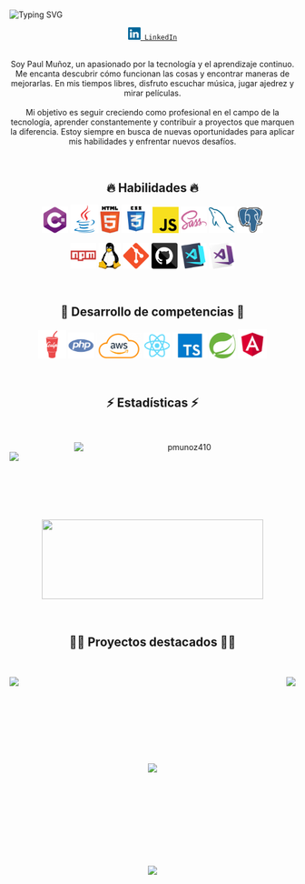 # 

 ![Typing SVG](https://readme-typing-svg.herokuapp.com/?color=02D9F7FF&size=35&center=true&vCenter=true&width=1000&lines=Hola,+soy+Paul+Muñoz;Un+gusto+conocerte;Bienvenido!)

<div align="center">
  <code><a href="https://www.linkedin.com/in/p-munoz/" title="LinkedIn Profile" target="_blank"><img width="22" src="images/linkedin.svg"> LinkedIn</a></code>
<div/>

<br/>

<p align="center">
  Soy Paul Muñoz, un apasionado por la tecnología y el aprendizaje continuo. Me encanta descubrir cómo funcionan las cosas y encontrar maneras de mejorarlas. En mis tiempos libres, disfruto escuchar música, jugar ajedrez y mirar películas.<br/><br/>
  Mi objetivo es seguir creciendo como profesional en el campo de la tecnología, aprender constantemente y contribuir a proyectos que marquen la diferencia. Estoy siempre en busca de nuevas oportunidades para aplicar mis habilidades y enfrentar nuevos desafíos.
<p/>

<br/>

<h2 align="center">🔥 Habilidades 🔥</h2>
<p align="center">
 <!--<code><img title="C" height="40" src="images/c.svg"></code>-->
 <code><img title="C#" height="46" src="images/cSharp.svg"></code>
 <code><img title="Java" height="50" src="images/java-original.svg"></code>
 <code><img title="HTML5" height="47" src="images/html5.svg"></code>
 <code><img title="CSS3" height="50" src="images/css.svg"></code>
 <code><img title="Javascript" height="46" src="images/javascript.svg"></code>
 <code><img title="SASS" height="46" src="images/sass.svg"></code>
 <code><img title="MySQL" height="46" src="images/mysql.svg"></code>
 <code><img title="PostgreSQL" height="46" src="images/postgresql.svg"></code>
  
 <code><img title="NPM" height="46" src="images/npm.svg"></code>
 <code><img title="Linux" height="46" src="images/linux.png"></code>
 <code><img title="Git" height="46" src="images/git-original.svg"></code>
 <code><img title="GitHub" height="46" src="images/github.svg"></code>
 <code><img title="Visual Studio Code" height="46" src="images/vscode.png"></code>
 <code><img title="Microsoft Visual Studio" height="46" src="images/visualstudio.png"></code>
<p/>

<br/>

<h2 align="center">🎯 Desarrollo de competencias 🎯</h2>
<p align="center">
 <code><img title="Gulp" height="50" src="images/gulp.svg"></code>
 <code><img title="PHP" height="46" src="images/php.svg"></code>
 <code><img title="AWS" height="45" src="images/aws.png"></code>
 <code><img title="React" height="46" src="images/react-original.svg"></code>
 <code><img title="TypeScript" height="46" src="images/typeScript.png"></code>
 <code><img title="Spring Boot" height="46" src="images/spring_boot.png"></code>
 <code><img title="Angular" height="52" src="images/angular.png"></code>
<p/>

<br/>

<h2 align="center">⚡ Estadísticas ⚡</h2>
<br>
<p align=center>
  <div align=center>
    <a href="https://github.com/denvercoder1/github-readme-streak-stats">
      <img align="right" width=390 src="https://streak-stats.demolab.com/?user=pmunoz410&bg_color=0d1117&theme=react&border=61dafb&hide_border=true" alt="pmunoz410" />
    </a>
    <a href="https://github.com/anuraghazra/github-readme-stats">
      <img align="left" width=390 src="https://github-readme-stats.vercel.app/api?username=pmunoz410&show_icons=true&theme=react&border_color=61dafb&hide_border=true" />
    </a>
  </div>
  <br/><br/><br/><br/><br/><br/><br/><br/>
  <div align=center>
    <a href="https://github.com/anuraghazra/github-readme-stats">
      <img width="390" height="140" src="https://github-readme-stats.vercel.app/api/top-langs/?username=pmunoz410&layout=compact&hide_border=true&title_color=61dafb&text_color=ffffff&icon_color=61dafb&bg_color=20232a&langs_count=8&border_color=61dafb" />
    </a>
  </div>
  <!--<img src="https://github-readme-activity-graph.vercel.app/graph?username=pmunoz410&theme=react-dark&bg_color=20232a&hide_border=true" width="100%"/>-->
</p>

<br/>

<h2 align="center">👨‍💻 Proyectos destacados 👨‍💻</h2>
<br>
<p align="center">
  <div align="center">
    <a href="https://github.com/pmunoz410/bienesraices" title="Bienes Raices" role="link" target="_blank" rel="noopener noreferrer nofollow">
      <img align="left" height="115" src="https://github-readme-stats.vercel.app/api/pin/?username=pmunoz410&repo=bienesraices&theme=react&border_color=61dafb&border_radius=10">
    </a>
    <a href="https://github.com/pmunoz410/festivalmusica" title="Festival de Musica" role="link" target="_blank" rel="noopener noreferrer nofollow">
      <img align="right" height="115" src="https://github-readme-stats.vercel.app/api/pin/?username=pmunoz410&repo=festivalmusica&theme=react&border_color=61dafb&border_radius=10">
    </a> 
  </div>
  
  <br/><br/><br/><br/><br/><br/><br/><br/>
  
  <div align="center">
    <a href="https://github.com/pmunoz410/blogcafe" title="Blog de Cafe" role="link" target="_blank" rel="noopener noreferrer nofollow">
      <img align="center" height="115" src="https://github-readme-stats.vercel.app/api/pin/?username=pmunoz410&repo=blogcafe&theme=react&border_color=61dafb&border_radius=10">
    </a>
  </div>
</p>


<br/><br/><br/><br/><br/><br/><br/><br/>

![](https://komarev.com/ghpvc/?username=pmunoz410&style=flat)

